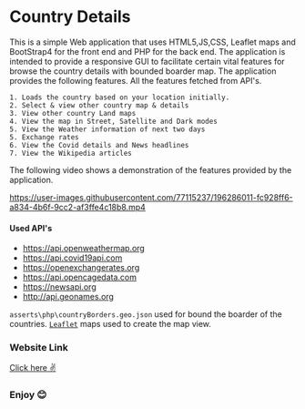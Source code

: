 # Country Details

This is a simple Web application that uses HTML5,JS,CSS, Leaflet maps and BootStrap4 for the front end and PHP for the back end.
The application is intended to provide a responsive GUI to facilitate certain vital features for browse the country details with bounded boarder map. The application provides the following features. All the features fetched from API's.
```
1. Loads the country based on your location initially.
2. Select & view other country map & details
3. View other country Land maps
4. View the map in Street, Satellite and Dark modes
5. View the Weather information of next two days
5. Exchange rates
6. View the Covid details and News headlines
7. View the Wikipedia articles
```

The following video shows a demonstration of the features provided by the application.

https://user-images.githubusercontent.com/77115237/196286011-fc928ff6-a834-4b6f-9cc2-af3ffe4c18b8.mp4


#### Used API's
 - https://api.openweathermap.org
 - https://api.covid19api.com
 - https://openexchangerates.org
 - https://api.opencagedata.com
 - https://newsapi.org
 - http://api.geonames.org
  
`asserts\php\countryBorders.geo.json` used for bound the boarder of the countries. <a href="[`Leaflet`](https://leafletjs.com/)">`Leaflet`</a> maps used to create the map view.
### Website Link
<a href="https://country-details-webapp.herokuapp.com/">Click here ✌</a>
### Enjoy 😊
